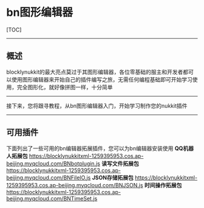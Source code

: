 # **bn图形编辑器**
[TOC]
*****
## **概述**
blocklynukkit的最大亮点莫过于其图形编辑器，各位零基础的服主和开发者都可以使用图形编辑器来开始自己的插件编写之旅，无需任何编程基础即可开始学习使用，完全图形化，就好像拼图一样，十分简单
*****
接下来，您将跟寻教程，从bn图形编辑器入门，开始学习制作您的nukkit插件
*****
## **可用插件**
下面列出了一些可用的bn编辑器拓展插件，您可以为bn编辑器安装使用
**QQ机器人拓展包**  https://blocklynukkitxml-1259395953.cos.ap-beijing.myqcloud.com/BNbotplugin.js
**读写文件拓展包** https://blocklynukkitxml-1259395953.cos.ap-beijing.myqcloud.com/BNFileIO.js
**JSON存储拓展包** https://blocklynukkitxml-1259395953.cos.ap-beijing.myqcloud.com/BNJSON.js
**时间操作拓展包**
https://blocklynukkitxml-1259395953.cos.ap-beijing.myqcloud.com/BNTimeSet.js
